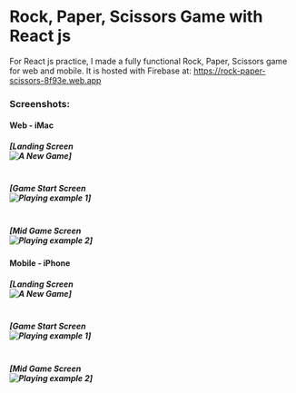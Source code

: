 # Rock, Paper, Scissors Game with React js
For React js practice, I made a fully functional Rock, Paper, Scissors game for web and mobile. It is hosted with Firebase at: https://rock-paper-scissors-8f93e.web.app

### Screenshots:

#### Web - iMac
##### [Landing Screen<br />![A New Game](https://i.imgur.com/ZLAQJjl.png)]
##### <br />[Game Start Screen<br />![Playing example 1](https://i.imgur.com/mDeI4DA.png)]
##### <br />[Mid Game Screen<br />![Playing example 2](https://i.imgur.com/JEwxLjY.png)]

#### Mobile - iPhone
##### [Landing Screen<br />![A New Game](https://i.imgur.com/vM4VTwf.png)]
##### <br />[Game Start Screen<br />![Playing example 1](https://i.imgur.com/UvrWAOG.png)]
##### <br />[Mid Game Screen<br />![Playing example 2](https://i.imgur.com/d1mxW6n.png)]
